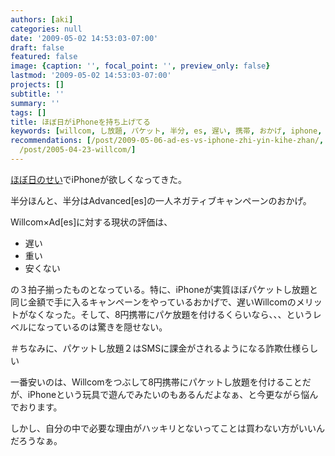 ```yaml
---
authors: [aki]
categories: null
date: '2009-05-02 14:53:03-07:00'
draft: false
featured: false
image: {caption: '', focal_point: '', preview_only: false}
lastmod: '2009-05-02 14:53:03-07:00'
projects: []
subtitle: ''
summary: ''
tags: []
title: ほぼ日がiPhoneを持ち上げてる
keywords: [willcom, し放題, パケット, 半分, es, 遅い, 携帯, おかげ, iphone, 金額]
recommendations: [/post/2009-05-06-ad-es-vs-iphone-zhi-yin-kihe-zhan/, /post/2009-05-04-ad-es-wojie-yue-surutameni/,
  /post/2005-04-23-willcom/]
---
```


[ほぼ日のせい](http://www.1101.com/iphone/)でiPhoneが欲しくなってきた。  
  
半分ほんと、半分はAdvanced[es]の一人ネガティブキャンペーンのおかげ。  
  
Willcom×Ad[es]に対する現状の評価は、

- 遅い
- 重い
- 安くない

の３拍子揃ったものとなっている。特に、iPhoneが実質ほぼパケットし放題と同じ金額で手に入るキャンペーンをやっているおかげで、遅いWillcomのメリットがなくなった。そして、8円携帯にパケ放題を付けるくらいなら、、、というレベルになっているのは驚きを隠せない。  
  
＃ちなみに、パケットし放題２はSMSに課金がされるようになる詐欺仕様らしい

一番安いのは、Willcomをつぶして8円携帯にパケットし放題を付けることだが、iPhoneという玩具で遊んでみたいのもあるんだよなぁ、と今更ながら悩んでおります。

しかし、自分の中で必要な理由がハッキリとないってことは買わない方がいいんだろうなぁ。
